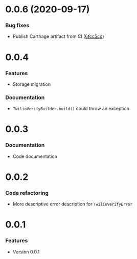 # 0.0.6 (2020-09-17)

### Bug fixes
-  Publish Carthage artifact from CI ([6fcc5cd](https://github.com/twilio/twilio-verify-ios/commit/6fcc5cddde52aa1942a72fd48fd698b736043b00))

# 0.0.4

### Features
- Storage migration

### Documentation
- `TwilioVerifyBuilder.build()` could throw an exception

# 0.0.3

### Documentation
- Code documentation

# 0.0.2

### Code refactoring
- More descriptive error description for `TwilioVerifyError`

# 0.0.1

### Features
- Version 0.0.1